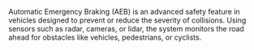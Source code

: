 Automatic Emergency Braking (AEB) is an advanced safety feature in vehicles designed to prevent or reduce the severity of collisions. Using sensors such as radar, cameras, or lidar, the system monitors the road ahead for obstacles like vehicles, pedestrians, or cyclists.
